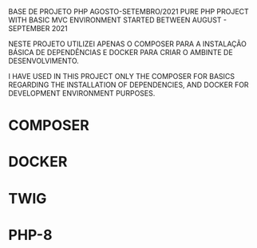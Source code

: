 BASE DE PROJETO PHP AGOSTO-SETEMBRO/2021
PURE PHP PROJECT WITH BASIC MVC ENVIRONMENT STARTED BETWEEN AUGUST - SEPTEMBER 2021

NESTE PROJETO UTILIZEI APENAS O COMPOSER PARA A INSTALAÇÃO BÁSICA DE DEPENDÊNCIAS E DOCKER PARA CRIAR O AMBINTE DE DESENVOLVIMENTO.

I HAVE USED IN THIS PROJECT ONLY THE COMPOSER FOR BASICS REGARDING THE INSTALLATION OF DEPENDENCIES, AND DOCKER FOR DEVELOPMENT ENVIRONMENT PURPOSES.

# COMPOSER
# DOCKER
# TWIG
# PHP-8